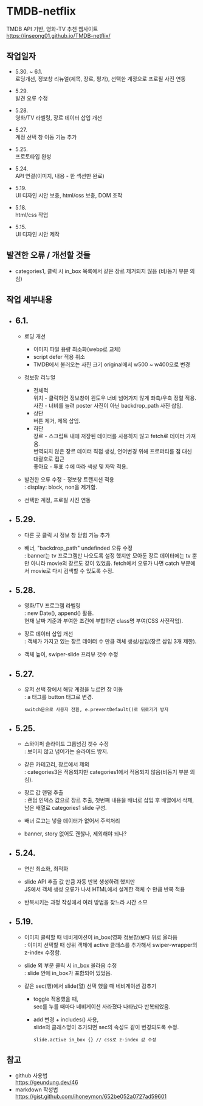 TMDB-netflix
============
TMDB API 기반, 영화-TV 추천 웹사이트    
https://inseong01.github.io/TMDB-netflix/   

## 작업일자   
- 5.30. ~ 6.1.   
로딩개선, 정보창 리뉴얼(제목, 장르, 평가), 선택한 계정으로 프로필 사진 연동
- 5.29.     
발견 오류 수정
- 5.28.   
영화/TV 라벨링, 장르 데이터 삽입 개선  
- 5.27.    
계정 선택 창 이동 기능 추가   

- 5.25.    
프로토타입 완성    

- 5.24.   
API 연결(이미지, 내용 - 한 섹션만 완료)   

- 5.19.   
UI 디자인 시안 보충, html/css 보충, DOM 조작

- 5.18.   
html/css 작업

- 5.15.   
UI 디자인 시안 제작


## 발견한 오류 / 개선할 것들   
- categories1, 클릭 시 in_box 목록에서 같은 장르 제거되지 않음 (비/동기 부분 의심)



## 작업 세부내용
+ ## 6.1.
  - 로딩 개선   
    - 이미지 파일 용량 최소화(webp로 교체)
    - script defer 적용 취소
    - TMDB에서 불러오는 사진 크기 original에서 w500 ~ w400으로 변경

  - 정보창 리뉴얼
    - 전체적    
    위치 - 클릭하면 정보창이 윈도우 너비 넘어가지 않게 좌측/우측 정렬 적용.    
    사진 - 너비를 늘려 poster 사진이 아닌 backdrop_path 사진 삽입.
    - 상단  
    버튼 제거, 제목 삽입.
    - 하단   
    장르 - 스크립트 내에 저장된 데이터를 사용하지 않고 fetch로 데이터 가져옴.    
          번역되지 않은 장르 데이터 직접 생성, 언어변경 위해 프로퍼티를 점 대신 대괄호로 접근      
    좋아요 - 투표 수에 따라 색상 및 자막 적용. 

  - 발견한 오류 수정 - 정보창 트랜지션 적용    
  : display: block, non을 제거함.

  - 선택한 계정, 프로필 사진 연동    

+ ## 5.29.
  - 다른 곳 클릭 시 정보 창 닫힘 기능 추가

  - 배너, "backdrop_path" undefinded 오류 수정   
    : banner는 tv 프로그램만 나오도록 설정 했지만 모아둔 장르 데이터에는 tv 뿐만 아니라 movie의 장르도 같이 있었음. fetch에서 오류가 나면 catch 부분에서 movie로 다시 검색할 수 있도록 수정.

+ ## 5.28.
  - 영화/TV 프로그램 라벨링  
    : new Date(), append() 활용.  
    현재 날짜 기준과 부여한 조건에 부합하면 class명 부여(CSS 사전작업).    

  -  장르 데이터 삽입 개선    
    : 객체가 가지고 있는 장르 데이터 수 만큼 객체 생성/삽입(장르 삽입 3개 제한).    

  - 객체 높이, swiper-slide 프리뷰 갯수 수정

+ ## 5.27.
  -  유저 선택 창에서 해당 계정을 누르면 창 이동    
		: a 태그를 button 태그로 변경.   

      ```   
      switch문으로 사용자 전환, e.preventDefault()로 뒤로가기 방지
      ```   

+ ## 5.25.
  - 스와이퍼 슬라이드 그룹넘김 갯수 수정    
  : 보이지 않고 넘어가는 슬라이드 방지.

  - 같은 카테고리, 장르에서 제외    
  : categories3은 적용되지만 categories1에서 적용되지 않음(비동기 부분 의심).

  - 장르 값 랜덤 추출   
		: 랜덤 인덱스 값으로 장르 추출, 첫번째 내용을 배너로 삽입 후 배열에서 삭제,  
    남은 배열로 categories1 slide 구성.

  - 배너 로고는 넣을 데이터가 없어서 주석처리

  - banner, story 없어도 괜찮나, 제외해야 되나?


+ ## 5.24.
  - 연산 최소화, 최적화    

  - slide API 추출 값 만큼 자동 반복 생성하려 했지만  
  JS에서 객체 생성 오류가 나서 HTML에서 설계한 객체 수 만큼 반복 적용  

  - 반복시키는 과정 작성에서 여러 방법을 찾느라 시간 소모

+ ## 5.19.   
  - 이미지 클릭할 때 네비게이션이 in_box(영화 정보창)보다 위로 올라옴    
  : 이미지 선택할 때 상위 객체에 active 클래스를 추가해서 swiper-wrapper의 z-index 수정함.
	
  - slide 외 부분 클릭 시 in_box 올라옴 수정    
		: slide 안에 in_box가 포함되어 있었음. 

  - 같은 sec(행)에서 slide(열) 선택 했을 때 네비게이션 감추기   
    - toggle 적용했을 때,   
    sec를 누를 때마다 네비게이션 사라졌다 나타났다 반복되었음.     

    - add 변경 + includes() 사용,   
    slide의 클래스명이 추가되면 sec의 속성도 같이 변경되도록 수정.  

      ``` 
      slide.active in_box {} // css로 z-index 값 수정
      ```   

## 참고
  - github 사용법   
    https://geundung.dev/46
  - markdown 작성법   
    https://gist.github.com/ihoneymon/652be052a0727ad59601
